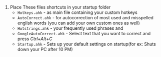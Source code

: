 1. Place These files shortcuts in your startup folder
    - `Hotkeys.ahk` - as main file containing your custom hotkeys
    - `AutoCorrect.ahk` - for autocorrection of most used and misspelled english words (you can add your own custom ones as well)
    - `Hotstrings.ahk` - your frequently used phrases and 
    - `GoogleAutoCorrect.ahk` - Select text that you want to correct and press *Ctrl*+*Alt*+*C*
    - `Startup.ahk` - Sets up your default settings on startup(for ex: Shuts down your PC after 10 PM)

